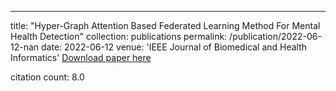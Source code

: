 ---
title: "Hyper-Graph Attention Based Federated Learning Method For Mental Health Detection"
collection: publications
permalink: /publication/2022-06-12-nan
date: 2022-06-12
venue: 'IEEE Journal of Biomedical and Health Informatics'
[Download paper here](https://scholar.google.com/citations?view_op=view_citation&hl=en&user=CCckbEUAAAAJ&cstart=20&pagesize=80&citation_for_view=CCckbEUAAAAJ:NXb4pA-qfm4C)

citation count: 8.0